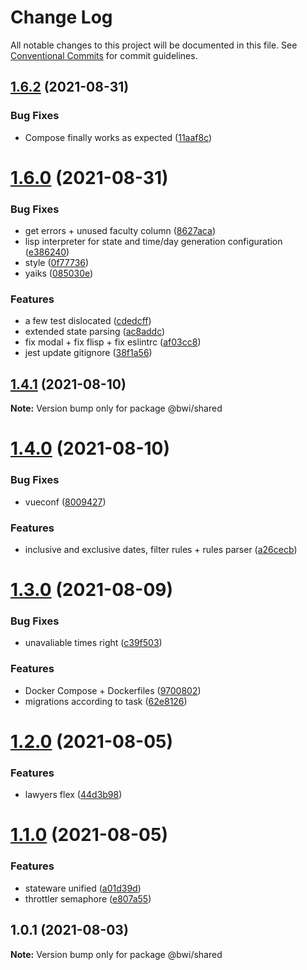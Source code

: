 # Change Log

All notable changes to this project will be documented in this file.
See [Conventional Commits](https://conventionalcommits.org) for commit guidelines.

## [1.6.2](https://github.com/ruxxzebre/booking_widget/compare/v1.6.1...v1.6.2) (2021-08-31)


### Bug Fixes

* Compose finally works as expected ([11aaf8c](https://github.com/ruxxzebre/booking_widget/commit/11aaf8c1dd37ed07f91a2770f460f5a1fbf7d651))





# [1.6.0](https://github.com/ruxxzebre/booking_widget/compare/v1.5.0...v1.6.0) (2021-08-31)


### Bug Fixes

* get errors + unused faculty column ([8627aca](https://github.com/ruxxzebre/booking_widget/commit/8627acaebf19c3fe7894ce1af7d8c9a0d18be172))
* lisp interpreter for state and time/day generation configuration ([e386240](https://github.com/ruxxzebre/booking_widget/commit/e386240f014ce91857e351700f453e5cf7385712))
* style ([0f77736](https://github.com/ruxxzebre/booking_widget/commit/0f7773608b79747d318f9cb7e51ca668b26abc06))
* yaiks ([085030e](https://github.com/ruxxzebre/booking_widget/commit/085030e96cd266fef724055f906fbdc807710a65))


### Features

* a few test dislocated ([cdedcff](https://github.com/ruxxzebre/booking_widget/commit/cdedcff68099a47ab1ca514439615aa11a166ca6))
* extended state parsing ([ac8addc](https://github.com/ruxxzebre/booking_widget/commit/ac8addc0dc43c5667ca99b3d4a022b69085b3342))
* fix modal + fix flisp + fix eslintrc ([af03cc8](https://github.com/ruxxzebre/booking_widget/commit/af03cc831c4d2a0b17d6fc591144841b992b0125))
* jest update gitignore ([38f1a56](https://github.com/ruxxzebre/booking_widget/commit/38f1a56a8d1aa330d86966b6f06fed1e6934cbea))





## [1.4.1](https://github.com/ruxxzebre/booking_widget/compare/v1.4.0...v1.4.1) (2021-08-10)

**Note:** Version bump only for package @bwi/shared





# [1.4.0](https://github.com/ruxxzebre/booking_widget/compare/v1.3.0...v1.4.0) (2021-08-10)


### Bug Fixes

* vueconf ([8009427](https://github.com/ruxxzebre/booking_widget/commit/800942719bbadba9b83043b8d3f9299d42eea033))


### Features

* inclusive and exclusive dates, filter rules + rules parser ([a26cecb](https://github.com/ruxxzebre/booking_widget/commit/a26cecb682e443b07ef8608d26f4c438ce8437c4))





# [1.3.0](https://github.com/ruxxzebre/booking_widget/compare/v1.2.0...v1.3.0) (2021-08-09)


### Bug Fixes

* unavaliable times right ([c39f503](https://github.com/ruxxzebre/booking_widget/commit/c39f503a0ba209e4f9396593c0233bc4a76c9952))


### Features

* Docker Compose + Dockerfiles ([9700802](https://github.com/ruxxzebre/booking_widget/commit/9700802b5b51f00763102c9c3b8853494ee9b3d6))
* migrations according to task ([62e8126](https://github.com/ruxxzebre/booking_widget/commit/62e81268418bf5a34446ec5a499225b6dc6ae33a))





# [1.2.0](https://github.com/ruxxzebre/booking_widget/compare/v1.1.0...v1.2.0) (2021-08-05)


### Features

* lawyers flex ([44d3b98](https://github.com/ruxxzebre/booking_widget/commit/44d3b984cc0e09070bbacceafcd096bc1de4d6c9))





# [1.1.0](https://github.com/ruxxzebre/booking_widget/compare/v1.0.1...v1.1.0) (2021-08-05)


### Features

* stateware unified ([a01d39d](https://github.com/ruxxzebre/booking_widget/commit/a01d39da2f85af1f8c30d63ac7531414fdaaa774))
* throttler semaphore ([e807a55](https://github.com/ruxxzebre/booking_widget/commit/e807a55a6d62649c34cc86fce6e02debb7c1b712))





## 1.0.1 (2021-08-03)

**Note:** Version bump only for package @bwi/shared
